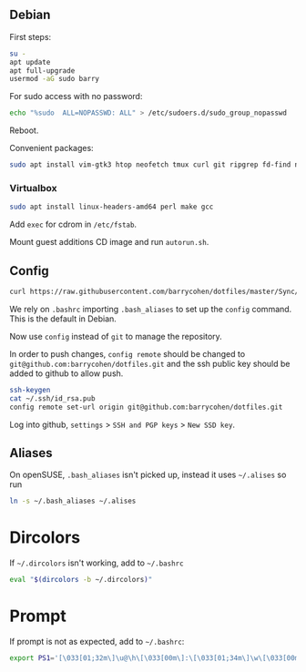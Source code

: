 ## Debian

First steps:

```bash
su -
apt update
apt full-upgrade
usermod -aG sudo barry
```

For sudo access with no password:

```bash
echo "%sudo  ALL=NOPASSWD: ALL" > /etc/sudoers.d/sudo_group_nopasswd
```

Reboot.

Convenient packages:

```bash
sudo apt install vim-gtk3 htop neofetch tmux curl git ripgrep fd-find npm
```

### Virtualbox

```bash
sudo apt install linux-headers-amd64 perl make gcc
```

Add `exec` for cdrom in `/etc/fstab`.

Mount guest additions CD image and run `autorun.sh`.

## Config

```bash
curl https://raw.githubusercontent.com/barrycohen/dotfiles/master/Sync/config-init.sh | bash
```

We rely on `.bashrc` importing `.bash_aliases` to set up the `config` command. This is the default in Debian.

Now use `config` instead of `git` to manage the repository.

In order to push changes, `config remote` should be changed to `git@github.com:barrycohen/dotfiles.git` and the ssh public key should be added to github to allow push.

```bash
ssh-keygen
cat ~/.ssh/id_rsa.pub
config remote set-url origin git@github.com:barrycohen/dotfiles.git
```

Log into github, `settings` > `SSH and PGP keys` > `New SSD key`.

## Aliases

On openSUSE, `.bash_aliases` isn't picked up, instead it uses `~/.alises` so run

```bash
ln -s ~/.bash_aliases ~/.alises
```

# Dircolors

If `~/.dircolors` isn't working, add to `~/.bashrc`

```bash
eval "$(dircolors -b ~/.dircolors)"
```

# Prompt

If prompt is not as expected, add to `~/.bashrc`:

```bash
export PS1='[\033[01;32m\]\u@\h\[\033[00m\]:\[\033[01;34m\]\w\[\033[00m\]\$ '
```
